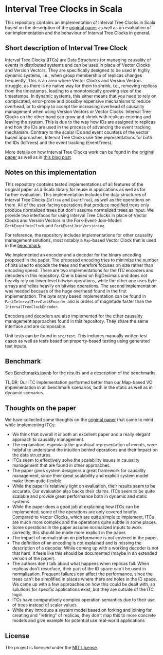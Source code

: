 # Interval Tree Clocks in Scala

This repository contains an implementation of Interval Tree Clocks in Scala based on the description of the [original paper](https://gsd.di.uminho.pt/members/cbm/ps/itc2008.pdf) as well as an evaluation of our implementation and the behaviour of Interval Tree Clocks in general.

## Short description of Interval Tree Clock
Interval Tree Clocks (ITCs) are Data Structures for managing causality of events in distributed systems and can be used in place of Vector Clocks and Version Vectors.
They are specifically designed to be used in highly dynamic systems, i.e., when group membership of replicas changes frequently.
This is an area where Vector Clocks and Version Vectors struggle, as there is no native way for them to shrink, i.e., removing replicas from the timestamps, leading to a monotonically growing size of the timestamps.
In dynamic systems, this either means that you need to rely on complicated, error-prone and possibly expensive mechanisms to reduce overhead, or to simply to accept the increasing overhead of causality management when using Version Vectors or Vector Clocks.
Interval Tree Clocks on the other hand can grow and shrink with replicas entering and leaving the system.
This is due to the way how IDs are assigned to replicas and how the IDs are used in the process of advancing the event tracking mechanism.
Contrary to the scalar IDs and event counters of the vector based approaches, Interval Tree Clocks use tree representations for both the IDs (IdTrees) and the event tracking (EventTrees).

More details on how Interval Tree Clocks work can be found in the [original paper](https://gsd.di.uminho.pt/members/cbm/ps/itc2008.pdf) as well as in [this blog post](https://ferd.ca/interval-tree-clocks.html).


## Notes on this implementation

This repository contains tested implementations of all features of the original paper as a Scala library for reuse in applications as well as for further evaluation.
This implementation includes the data structures of Interval Tree Clocks (`IdTree` and `EventTree`), as well as the operations on them.
All of the user-facing operations that produce modified trees only produce normalized trees but don't assume normalized trees as input.
We provide two interfaces for using Interval Tree Clocks in place of Vector Clocks and Version Vectors in the Fork-Event-Join-Model: `ForkEventJoinClock` and `ForkEventJoinVersioning`.

For reference, the repository includes implementations for other causality management solutions, most notably a `Map`-based Vector Clock that is used in the [benchmark](#benchmark).

We implemented an encoder and a decoder for the binary encoding proposed in the paper.
The proposed encoding tries to minimize the number of bits used to encode the trees and therefore focuses on size rather than encoding speed.
There are two implementations for the ITC encoders and decoders in this repository. One is based on BigDecimals and does not heavily rely on lower level bitwise operations, while the other one uses byte arrays and relies heavily on bitwise operations. The second implementation was needed because of the huge overhead found in the first implementation. The byte array based implementation can be found in `FastIntervalTreeClockEncoder` and is orders of magnitude faster than the `IntervalTreeClockEncoder`.

Encoders and decoders are also implemented for the other causality management approaches found in this repository. They share the same interface and are composable.

Unit tests can be found in `src/test`. This includes manually written test cases as well as tests based on property-based testing using generated test inputs.


## Benchmark

See [Benchmarks.ipynb](./benchmarks/Benchmarks.ipynb) for the results and a description of the benchmarks.

TL;DR: Our ITC implementation performed better than our Map-based VC implementation in all benchmark scenarios, both in the static as well as in dynamic scenarios.


## Thoughts on the paper

We have collected some thoughts on the [original paper](https://gsd.di.uminho.pt/members/cbm/ps/itc2008.pdf) that came to mind while implementing ITCs:

- We think that overall it is both an excellent paper and a really elegant approach to causality management.
- The explanation, especially the graphical representation of events, were helpful to understand the intuition behind operations and their impact on the data structures.
- ITCs seem to effectively solve the scalability issues in causality management that are found in other approaches.
- The paper gives system designers a great framework for causality management, since their great scalability and explicit system model make them quite flexible.
- While the paper is relatively light on evaluation, their results seem to be accurate. Our evaluation also backs their claims. ITCs seem to be quite scalable and provide great performance both in dynamic and static systems.
- While the paper does a good job at explaining how ITCs can be implemented, some of the operations are only covered briefly. Compared to Vector Clocks, which are quite simple to implement, ITCs are much more complex and the operations quite subtle in some places.
- Some operations in the paper assume normalized inputs to work correctly, this should be made more explicit in the paper.
- The impact of normalization on performance is not covered in the paper.
- The definition of an encoding is not explained and is missing the description of a decoder. While coming up with a working decoder is not that hard, it feels like this should be documented (maybe in an extended version of the paper).
- The authors don't talk about what happens when replicas fail. When replicas don't resurface, their part of the ID space can't be used in normalization. Frequent failures can affect the performance, since the trees can't be simplified in places where there are holes in the ID space. We came up with a few approaches on how this could be dealt with, so solutions for specific applications exist, but they are outside of the ITC logic.
- ITCs have comparatively complex operation semantics due to their use of trees instead of scalar values.
- While they introduce a system model based on forking and joining for creating and "retiring" of replicas, they don't map this to more concrete models and give example for potential use real-world applications

## License

The project is licensed under the [MIT License](./LICENSE).
